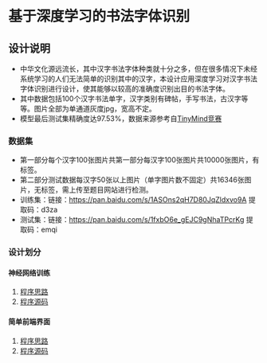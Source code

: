 # 基于深度学习的书法字体识别
## 设计说明
- 中华文化源远流长，其中汉字书法字体种类就十分之多，但在很多情况下未经系统学习的人们无法简单的识别其中的汉字，本设计应用深度学习对汉字书法字体识别进行设计，使其能够以较高的准确度识别出目的书法字体。
- 其中数据包括100个汉字书法单字，汉字类别有碑帖，手写书法，古汉字等等。图片全部为单通道灰度jpg，宽高不定。
- 模型最后测试集精确度达97.53%，数据来源参考自[TinyMind竞赛](https://www.tinymind.cn/competitions/41#overview)
### 数据集
- 第一部分每个汉字100张图片共第一部分每汉字100张图片共10000张图片，有标签。
- 第二部分测试数据每汉字50张以上图片（单字图片数不固定）共16346张图片，无标签，需上传至题目网站进行检测。
- 训练集：链接：https://pan.baidu.com/s/1ASOns2qH7D80JqZldxvo9A 提取码：d3za
- 测试集：链接：https://pan.baidu.com/s/1fxbO6e_gEJC9gNhaTPcrKg 提取码：emqi 
### 设计划分
#### 神经网络训练
1. [程序思路](train/README.md)
2. [程序源码](train/train.py)
#### 简单前端界面
1. [程序思路](interface/README.md)
2. [程序源码](interface/interface.py)